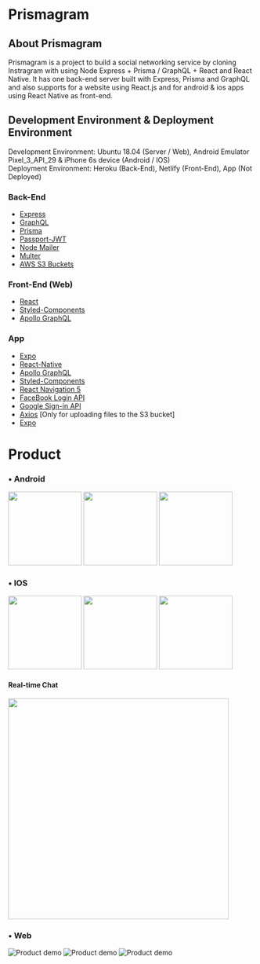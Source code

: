 # Prismagram


## About Prismagram
<string>Prismagram</string> is a project to build a social networking service by cloning Instragram with using Node Express + Prisma / GraphQL + React and React Native. It has one back-end server built with Express, Prisma and GraphQL and also supports for a website using React.js and for android & ios apps using React Native as front-end. 

## Development Environment & Deployment Environment
Development Environment: Ubuntu 18.04 (Server / Web), Android Emulator Pixel_3_API_29 & iPhone 6s device (Android / IOS)</br>
Deployment Environment: Heroku (Back-End), Netlify (Front-End), App (Not Deployed)

### Back-End
- [Express](https://expressjs.com/)
- [GraphQL](https://graphql.org/)
- [Prisma](https://www.prisma.io/)
- [Passport-JWT](http://www.passportjs.org/packages/passport-jwt/)
- [Node Mailer](https://nodemailer.com/about/)
- [Multer](https://github.com/expressjs/multer)
- [AWS S3 Buckets](https://aws.amazon.com/s3/)

### Front-End (Web)
- [React](https://reactjs.org/)
- [Styled-Components](https://styled-components.com/)
- [Apollo GraphQL](https://www.apollographql.com/docs/)

### App
- [Expo](https://expo.io/)
- [React-Native](https://reactnative.dev/)
- [Apollo GraphQL](https://www.apollographql.com/)
- [Styled-Components](https://styled-components.com/)
- [React Navigation 5](https://reactnavigation.org/)
- [FaceBook Login API](https://developers.facebook.com/docs/facebook-login/)
- [Google Sign-in API](https://developers.google.com/identity/sign-in/web/sign-in)
- [Axios](https://www.axios.com/) [Only for uploading files to the S3 bucket]
- [Expo](https://expo.io/)


# Product
### • Android
<p float="middle">
    <img src="readme/login_profile_android.gif" width="150"/>
    <img src="readme/follow_like_android.gif" width="150"/>
    <img src="readme/upload_notification_android.gif" width="150"/>
</p>

### • IOS
<p float="middle">
    <img src="readme/login_ios.gif" width="150"/>
    <img src="readme/search_profile_ios.gif" width="150"/>
    <img src="readme/photo_ios.gif" width="150"/>
</p>

#### Real-time Chat
<img src="readme/chat_android_ios.gif" width="450"/>

### • Web
<img src="readme/login_web.gif" alt="Product demo"/>
<img src="readme/comment_like_follow_web.gif" alt="Product demo"/>
<img src="readme/search_logout_web.gif" alt="Product demo"/>
